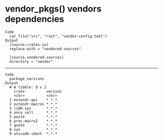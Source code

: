 # vendor_pkgs() vendors dependencies

    Code
      cat_file("src", "rust", "vendor-config.toml")
    Output
      [source.crates-io]
      replace-with = "vendored-sources"
      
      [source.vendored-sources]
      directory = "vendor"

---

    Code
      package_versions
    Output
      # A tibble: 9 x 2
        crate          version
        <chr>          <chr>  
      1 extendr-api    *.*.*
      2 extendr-macros *.*.*
      3 libR-sys       *.*.*
      4 once_cell      *.*.*
      5 paste          *.*.*
      6 proc-macro2    *.*.*
      7 quote          *.*.*
      8 syn            *.*.*
      9 unicode-ident  *.*.*


